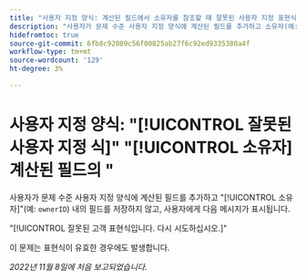 ```yaml
---
title: "사용자 지정 양식: 계산된 필드에서 소유자를 참조할 때 잘못된 사용자 지정 표현식 메시지입니다."
description: "사용자가 문제 수준 사용자 지정 양식에 계산된 필드를 추가하고 소유자(예: 'ownerID')에 대한 참조를 추가하려고 하면 필드가 저장되지 않고 사용자에게 다음 메시지가 표시됩니다. 잘못된 고객 표현식입니다. 다시 시도하십시오."
hidefromtoc: true
source-git-commit: 6fb8c92089c56f00825ab27f6c92ed9335380a4f
workflow-type: tm+mt
source-wordcount: '129'
ht-degree: 3%

---
```



# 사용자 지정 양식: &quot;[!UICONTROL 잘못된 사용자 지정 식]&quot; &quot;[!UICONTROL 소유자]계산된 필드의 &quot;

사용자가 문제 수준 사용자 지정 양식에 계산된 필드를 추가하고 &quot;[!UICONTROL 소유자]&quot;(예: `ownerID`) 내의 필드를 저장하지 않고, 사용자에게 다음 메시지가 표시됩니다.

&quot;[!UICONTROL 잘못된 고객 표현식입니다. 다시 시도하십시오.]&quot;

이 문제는 표현식이 유효한 경우에도 발생합니다.

_2022년 11월 8일에 처음 보고되었습니다._

